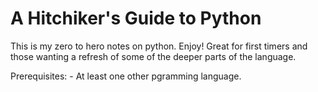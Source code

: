 # A Hitchiker's Guide to Python

This is my zero to hero notes on python. Enjoy! 
Great for first timers and those wanting a refresh of some of the deeper parts of the language. 

Prerequisites: 
    - At least one other pgramming language. 
